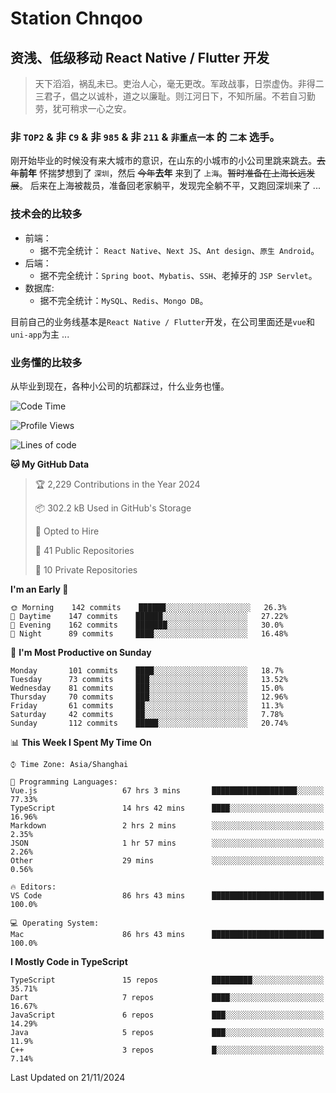# Station Chnqoo

## 资浅、低级移动 React Native / Flutter 开发

> 天下滔滔，祸乱未已。吏治人心，毫无更改。军政战事，日崇虚伪。非得二三君子，倡之以诚朴，道之以廉耻。则江河日下，不知所届。不若自习勤劳，犹可稍求一心之安。

### 非 `TOP2` & 非 `C9` & 非 `985` & 非 `211` & `非重点一本` 的 `二本` 选手。

刚开始毕业的时候没有来大城市的意识，在山东的小城市的小公司里跳来跳去。~~去年~~**前年** 怀揣梦想到了 `深圳`，然后 ~~今年~~**去年** 来到了 `上海`。~~暂时准备在上海长远发展~~。
后来在上海被裁员，准备回老家躺平，发现完全躺不平，又跑回深圳来了 ...

### 技术会的比较多

- 前端：
  - 据不完全统计： `React Native`、`Next JS`、`Ant design`、`原生 Android`。
- 后端：
  - 据不完全统计：`Spring boot`、`Mybatis`、`SSH`、老掉牙的 `JSP Servlet`。
- 数据库:
  - 据不完全统计：`MySQL`、`Redis`、`Mongo DB`。

目前自己的业务线基本是`React Native / Flutter`开发，在公司里面还是`vue`和`uni-app`为主 ...

### 业务懂的比较多

从毕业到现在，各种小公司的坑都踩过，什么业务也懂。

<!--START_SECTION:waka-->
![Code Time](http://img.shields.io/badge/Code%20Time-6%2C640%20hrs%2022%20mins-blue)

![Profile Views](http://img.shields.io/badge/Profile%20Views-0-blue)

![Lines of code](https://img.shields.io/badge/From%20Hello%20World%20I%27ve%20Written-499%20Thousand%20lines%20of%20code-blue)

**🐱 My GitHub Data** 

> 🏆 2,229 Contributions in the Year 2024
 > 
> 📦 302.2 kB Used in GitHub's Storage 
 > 
> 💼 Opted to Hire
 > 
> 📜 41 Public Repositories 
 > 
> 🔑 10 Private Repositories  
 > 
**I'm an Early 🐤** 

```text
🌞 Morning    142 commits    ██████░░░░░░░░░░░░░░░░░░░   26.3% 
🌆 Daytime    147 commits    ██████░░░░░░░░░░░░░░░░░░░   27.22% 
🌃 Evening    162 commits    ███████░░░░░░░░░░░░░░░░░░   30.0% 
🌙 Night      89 commits     ████░░░░░░░░░░░░░░░░░░░░░   16.48%

```
📅 **I'm Most Productive on Sunday** 

```text
Monday       101 commits    ████░░░░░░░░░░░░░░░░░░░░░   18.7% 
Tuesday      73 commits     ███░░░░░░░░░░░░░░░░░░░░░░   13.52% 
Wednesday    81 commits     ███░░░░░░░░░░░░░░░░░░░░░░   15.0% 
Thursday     70 commits     ███░░░░░░░░░░░░░░░░░░░░░░   12.96% 
Friday       61 commits     ██░░░░░░░░░░░░░░░░░░░░░░░   11.3% 
Saturday     42 commits     ██░░░░░░░░░░░░░░░░░░░░░░░   7.78% 
Sunday       112 commits    █████░░░░░░░░░░░░░░░░░░░░   20.74%

```


📊 **This Week I Spent My Time On** 

```text
⌚︎ Time Zone: Asia/Shanghai

💬 Programming Languages: 
Vue.js                   67 hrs 3 mins       ███████████████████░░░░░░   77.33% 
TypeScript               14 hrs 42 mins      ████░░░░░░░░░░░░░░░░░░░░░   16.96% 
Markdown                 2 hrs 2 mins        ░░░░░░░░░░░░░░░░░░░░░░░░░   2.35% 
JSON                     1 hr 57 mins        ░░░░░░░░░░░░░░░░░░░░░░░░░   2.26% 
Other                    29 mins             ░░░░░░░░░░░░░░░░░░░░░░░░░   0.56%

🔥 Editors: 
VS Code                  86 hrs 43 mins      █████████████████████████   100.0%

💻 Operating System: 
Mac                      86 hrs 43 mins      █████████████████████████   100.0%

```

**I Mostly Code in TypeScript** 

```text
TypeScript               15 repos            █████████░░░░░░░░░░░░░░░░   35.71% 
Dart                     7 repos             ████░░░░░░░░░░░░░░░░░░░░░   16.67% 
JavaScript               6 repos             ███░░░░░░░░░░░░░░░░░░░░░░   14.29% 
Java                     5 repos             ███░░░░░░░░░░░░░░░░░░░░░░   11.9% 
C++                      3 repos             █░░░░░░░░░░░░░░░░░░░░░░░░   7.14%

```



 Last Updated on 21/11/2024
<!--END_SECTION:waka-->

<!---
ChenqiaoStation/ChenqiaoStation is a ✨ special ✨ repository because its `README.md` (this file) appears on your GitHub profile.
You can click the Preview link to take a look at your changes.
--->
